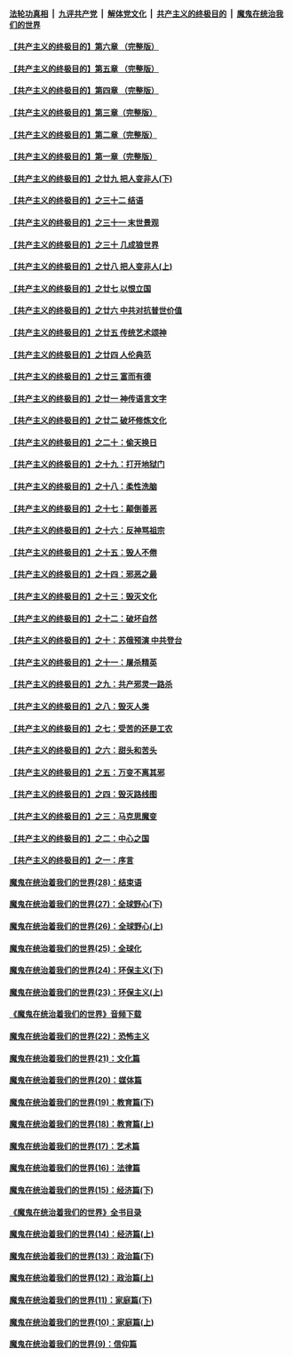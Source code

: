 ####  [法轮功真相](../../../../basic/blob/master/README.md?t=11260539) &nbsp;|&nbsp; [九评共产党](../../../../9ping.md/blob/master/README.md?t=11260539) &nbsp;|&nbsp; [解体党文化](../../../../jtdwh.md/blob/master/README.md?t=11260539)  &nbsp;|&nbsp; [共产主义的终极目的](../../../../gczydzjmd.md/blob/master/README.md?t=11260539) &nbsp;|&nbsp; [魔鬼在统治我们的世界](../../../../mgztzwmdsj.md/blob/master/README.md?t=11260539) 

#### [【共产主义的终极目的】第六章 （完整版）](../pages/nsc422/n11428913.md?t=11260539) 

#### [【共产主义的终极目的】第五章 （完整版）](../pages/nsc422/n11428912.md?t=11260539) 

#### [【共产主义的终极目的】第四章 （完整版）](../pages/nsc422/n11428907.md?t=11260539) 

#### [【共产主义的终极目的】第三章（完整版）](../pages/nsc422/n11428848.md?t=11260539) 

#### [【共产主义的终极目的】第二章（完整版）](../pages/nsc422/n11428831.md?t=11260539) 

#### [【共产主义的终极目的】第一章（完整版）](../pages/nsc422/n11417651.md?t=11260539) 

#### [【共产主义的终极目的】之廿九 把人变非人(下)](../pages/nsc422/n11344140.md?t=11260539) 

#### [【共产主义的终极目的】之三十二 结语](../pages/nsc422/n11360535.md?t=11260539) 

#### [【共产主义的终极目的】之三十一 末世景观](../pages/nsc422/n11351129.md?t=11260539) 

#### [【共产主义的终极目的】之三十 几成狼世界](../pages/nsc422/n11348280.md?t=11260539) 

#### [【共产主义的终极目的】之廿八 把人变非人(上)](../pages/nsc422/n11340492.md?t=11260539) 

#### [【共产主义的终极目的】之廿七 以恨立国](../pages/nsc422/n11336944.md?t=11260539) 

#### [【共产主义的终极目的】之廿六 中共对抗普世价值](../pages/nsc422/n11324785.md?t=11260539) 

#### [【共产主义的终极目的】之廿五 传统艺术颂神](../pages/nsc422/n11296396.md?t=11260539) 

#### [【共产主义的终极目的】之廿四 人伦典范](../pages/nsc422/n11296397.md?t=11260539) 

#### [【共产主义的终极目的】之廿三 富而有德](../pages/nsc422/n11283598.md?t=11260539) 

#### [【共产主义的终极目的】之廿一 神传语言文字](../pages/nsc422/n11263265.md?t=11260539) 

#### [【共产主义的终极目的】之廿二 破坏修炼文化](../pages/nsc422/n11245728.md?t=11260539) 

#### [【共产主义的终极目的】之二十：偷天换日](../pages/nsc422/n11238846.md?t=11260539) 

#### [【共产主义的终极目的】之十九：打开地狱门](../pages/nsc422/n11206376.md?t=11260539) 

#### [【共产主义的终极目的】之十八：柔性洗脑](../pages/nsc422/n11199994.md?t=11260539) 

#### [【共产主义的终极目的】之十七：颠倒善恶](../pages/nsc422/n11179782.md?t=11260539) 

#### [【共产主义的终极目的】之十六：反神骂祖宗](../pages/nsc422/n11166798.md?t=11260539) 

#### [【共产主义的终极目的】之十五：毁人不倦](../pages/nsc422/n11166792.md?t=11260539) 

#### [【共产主义的终极目的】之十四：邪恶之最](../pages/nsc422/n11150249.md?t=11260539) 

#### [【共产主义的终极目的】之十三：毁灭文化](../pages/nsc422/n11135227.md?t=11260539) 

#### [【共产主义的终极目的】之十二：破坏自然](../pages/nsc422/n11135214.md?t=11260539) 

#### [【共产主义的终极目的】之十：苏俄预演 中共登台](../pages/nsc422/n11118424.md?t=11260539) 

#### [【共产主义的终极目的】之十一：屠杀精英](../pages/nsc422/n11118442.md?t=11260539) 

#### [【共产主义的终极目的】之九：共产邪灵一路杀](../pages/nsc422/n11114139.md?t=11260539) 

#### [【共产主义的终极目的】之八：毁灭人类](../pages/nsc422/n11108503.md?t=11260539) 

#### [【共产主义的终极目的】之七：受苦的还是工农](../pages/nsc422/n11101809.md?t=11260539) 

#### [【共产主义的终极目的】之六：甜头和苦头](../pages/nsc422/n11096971.md?t=11260539) 

#### [【共产主义的终极目的】之五：万变不离其邪](../pages/nsc422/n11091285.md?t=11260539) 

#### [【共产主义的终极目的】之四：毁灭路线图](../pages/nsc422/n11086284.md?t=11260539) 

#### [【共产主义的终极目的】之三：马克思魔变](../pages/nsc422/n11061941.md?t=11260539) 

#### [【共产主义的终极目的】之二：中心之国](../pages/nsc422/n11047728.md?t=11260539) 

#### [【共产主义的终极目的】之一：序言](../pages/nsc422/n11086077.md?t=11260539) 

#### [魔鬼在统治着我们的世界(28)：结束语](../pages/nsc422/n10936246.md?t=11260539) 

#### [魔鬼在统治着我们的世界(27)：全球野心(下)](../pages/nsc422/n10928319.md?t=11260539) 

#### [魔鬼在统治着我们的世界(26)：全球野心(上)](../pages/nsc422/n10900318.md?t=11260539) 

#### [魔鬼在统治着我们的世界(25)：全球化](../pages/nsc422/n10788205.md?t=11260539) 

#### [魔鬼在统治着我们的世界(24)：环保主义(下)](../pages/nsc422/n10695307.md?t=11260539) 

#### [魔鬼在统治着我们的世界(23)：环保主义(上)](../pages/nsc422/n10688613.md?t=11260539) 

#### [《魔鬼在统治着我们的世界》音频下载](../pages/nsc422/n10635553.md?t=11260539) 

#### [魔鬼在统治着我们的世界(22)：恐怖主义](../pages/nsc422/n10614727.md?t=11260539) 

#### [魔鬼在统治着我们的世界(21)：文化篇](../pages/nsc422/n10597706.md?t=11260539) 

#### [魔鬼在统治着我们的世界(20)：媒体篇](../pages/nsc422/n10586579.md?t=11260539) 

#### [魔鬼在统治着我们的世界(19)：教育篇(下)](../pages/nsc422/n10564808.md?t=11260539) 

#### [魔鬼在统治着我们的世界(18)：教育篇(上)](../pages/nsc422/n10526970.md?t=11260539) 

#### [魔鬼在统治着我们的世界(17)：艺术篇](../pages/nsc422/n10499093.md?t=11260539) 

#### [魔鬼在统治着我们的世界(16)：法律篇](../pages/nsc422/n10485969.md?t=11260539) 

#### [魔鬼在统治着我们的世界(15)：经济篇(下)](../pages/nsc422/n10469975.md?t=11260539) 

#### [《魔鬼在统治着我们的世界》全书目录](../pages/nsc422/n10464261.md?t=11260539) 

#### [魔鬼在统治着我们的世界(14)：经济篇(上)](../pages/nsc422/n10457370.md?t=11260539) 

#### [魔鬼在统治着我们的世界(13)：政治篇(下)](../pages/nsc422/n10448270.md?t=11260539) 

#### [魔鬼在统治着我们的世界(12)：政治篇(上)](../pages/nsc422/n10444576.md?t=11260539) 

#### [魔鬼在统治着我们的世界(11)：家庭篇(下)](../pages/nsc422/n10440961.md?t=11260539) 

#### [魔鬼在统治着我们的世界(10)：家庭篇(上)](../pages/nsc422/n10435448.md?t=11260539) 

#### [魔鬼在统治着我们的世界(9)：信仰篇](../pages/nsc422/n10432159.md?t=11260539) 

